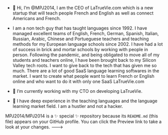 - 👋 Hi, I’m @MPJ2014, I am the CEO of LaTrueVie.com which is a new startup that will teach people French and English as well as connect Americans and French.

- I am a non tech guy that has taught languages since 1992. I have managed excellent teams of English, French, German, Spanish, Italian, Russian, Arabic, Chinese and Portueguese teachers and teaching methods  for my European language schools since 2002. I have had a lot of success in brick and mortar schools by working with people in person. Following the pandemic, and being obligated to move all of my students and teachers online, I have been brought back to my Silicon Valley tech roots. I want to give back to the tech that has given me so much. There are a lot of good SaaS language learning softwares in the market. I want to create what people want to learn French or English online and who want to do it with only one SaaS LaTrueVie.com

- 🌱 I’m currently working with my CTO on developing LaTrueVie.

- 💞️ I have deep experience in the teaching languages and the language learning market field. I am a hustler and not a hacker.

MPJ2014/MPJ2014 is a ✨ special ✨ repository because its `README.md` (this file) appears on your GitHub profile.
You can click the Preview link to take a look at your changes.
--->
